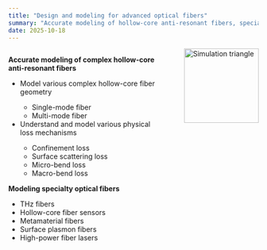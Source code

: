 ```yaml
---
title: "Design and modeling for advanced optical fibers"
summary: "Accurate modeling of hollow-core anti-resonant fibers, specialty fibers, and ML-based optimization."
date: 2025-10-18
---
```


<div style="display: flex; align-items: flex-start; gap: 50px;">

  <div style="flex: 3;">
    <p><strong>Accurate modeling of complex hollow-core anti-resonant fibers</strong></p>
    <ul>
      <li>Model various complex hollow-core fiber geometry</li>
      <ul>
        <li>Single-mode fiber</li>
        <li>Multi-mode fiber</li>
      </ul>
      <li>Understand and model various physical loss mechanisms</li>
      <ul>
        <li>Confinement loss</li>
        <li>Surface scattering loss</li>
        <li>Micro-bend loss</li>
        <li>Macro-bend loss</li>
      </ul>
    </ul>
    <p><strong>Modeling specialty optical fibers</strong></p>
    <ul>
      <li>THz fibers</li>
      <li>Hollow-core fiber sensors</li>
      <li>Metamaterial fibers</li>
      <li>Surface plasmon fibers</li>
      <li>High-power fiber lasers</li>
    </ul>
  </div>

  <div style="flex: 1;">
    <img src="featured.png" alt="Simulation triangle" style="width:150px; margin:0;">
  </div>

</div>
